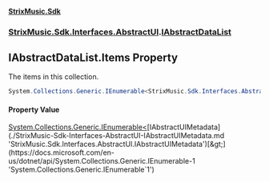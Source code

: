 #### [StrixMusic.Sdk](./index.md 'index')
### [StrixMusic.Sdk.Interfaces.AbstractUI](./StrixMusic-Sdk-Interfaces-AbstractUI.md 'StrixMusic.Sdk.Interfaces.AbstractUI').[IAbstractDataList](./StrixMusic-Sdk-Interfaces-AbstractUI-IAbstractDataList.md 'StrixMusic.Sdk.Interfaces.AbstractUI.IAbstractDataList')
## IAbstractDataList.Items Property
The items in this collection.  
```csharp
System.Collections.Generic.IEnumerable<StrixMusic.Sdk.Interfaces.AbstractUI.IAbstractUIMetadata> Items { get; }
```
#### Property Value
[System.Collections.Generic.IEnumerable&lt;](https://docs.microsoft.com/en-us/dotnet/api/System.Collections.Generic.IEnumerable-1 'System.Collections.Generic.IEnumerable`1')[IAbstractUIMetadata](./StrixMusic-Sdk-Interfaces-AbstractUI-IAbstractUIMetadata.md 'StrixMusic.Sdk.Interfaces.AbstractUI.IAbstractUIMetadata')[&gt;](https://docs.microsoft.com/en-us/dotnet/api/System.Collections.Generic.IEnumerable-1 'System.Collections.Generic.IEnumerable`1')  
